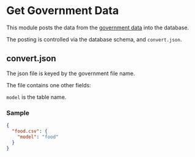 # Get Government Data
This module posts the data from the [government data](https://fdc.nal.usda.gov/fdc-datasets) into the database.

The posting is controlled via the database schema, and `convert.json`.

## convert.json

The json file is keyed by the government file name. 

The file contains one other fields: 

`model` is the table name.

### Sample
```json
{
  "food.csv": {
    "model": "food"
  }
}
```
